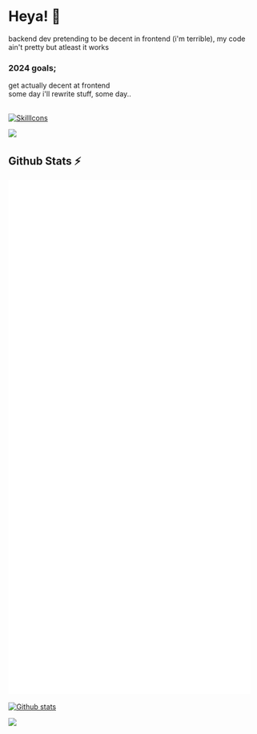 # Heya! 👋
backend dev pretending to be decent in frontend (i'm terrible), my code ain't pretty but atleast it works

### 2024 goals;
get actually decent at frontend<br/>
some day i'll rewrite stuff, some day..
<br/><br/>

[![SkillIcons](https://skillicons.dev/icons?i=nodejs,js,html,css,regex,selenium,tensorflow)](https://fiverr.com/kyanbosman)<br/>

  <a href="https://spotify-github-profile.vercel.app/api/view?uid=rk714ki8lrrqb4a5f6ck35f52&cover_image=true&theme=default&show_offline=true&background_color=ffc2c2&interchange=false&bar_color=1466d2&bar_color_cover=false"><img width="140px" src="https://spotify-github-profile.vercel.app/api/view?uid=rk714ki8lrrqb4a5f6ck35f52&cover_image=true&theme=default&show_offline=false&background_color=ffc2c2&interchange=false&bar_color=1466d2&bar_color_cover=false"/></a>

  <h2>Github Stats ⚡</h2>
  <picture>
  <img src="/github-metrics.svg" alt="Metrics">
</picture>

  <a href="#">![Github stats](https://github-readme-stats.vercel.app/api?username=kyan0045&theme=blueberry&count_private=true&hide_border=true&line_height=20)</a>

<!--
**kyan0045/kyan0045** is a ✨ _special_ ✨ repository because its `README.md` (this file) appears on your GitHub profile.

Here are some ideas to get you started:

- 🔭 I’m currently working on ...
- 🌱 I’m currently learning ...
- 👯 I’m looking to collaborate on ...
- 🤔 I’m looking for help with ...
- 💬 Ask me about ...
- 📫 How to reach me: ...
- 😄 Pronouns: ...
- ⚡ Fun fact: ...
-->

![](https://komarev.com/ghpvc/?username=kyan0045&style=flat-square)
